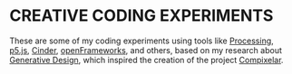 # CREATIVE CODING EXPERIMENTS

These are some of my coding experiments using tools like [Processing](https://processing.org/), [p5.js](https://p5js.org/), [Cinder](https://libcinder.org/), [openFrameworks](https://openframeworks.cc/), and others, based on my research about [Generative Design](https://github.com/DanielBrito/generative-design), which inspired the creation of the project [Compixelar](https://daniel-brito.blogspot.com/p/compixelar.html).
